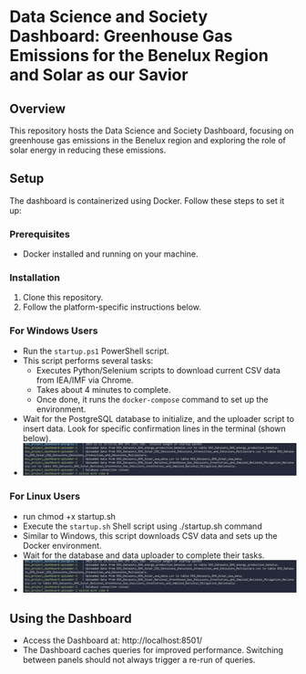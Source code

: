 # Data Science and Society Dashboard: Greenhouse Gas Emissions for the Benelux Region and Solar as our Savior

## Overview

This repository hosts the Data Science and Society Dashboard, focusing on greenhouse gas emissions in the Benelux region and exploring the role of solar energy in reducing these emissions.

## Setup

The dashboard is containerized using Docker. Follow these steps to set it up:

### Prerequisites

- Docker installed and running on your machine.

### Installation

1. Clone this repository.
2. Follow the platform-specific instructions below.

### For Windows Users

- Run the `startup.ps1` PowerShell script.
- This script performs several tasks:
  - Executes Python/Selenium scripts to download current CSV data from IEA/IMF via Chrome.
  - Takes about 4 minutes to complete.
  - Once done, it runs the `docker-compose` command to set up the environment.
- Wait for the PostgreSQL database to initialize, and the uploader script to insert data. Look for specific confirmation lines in the terminal (shown below).
- ![uploader has finished](image.png)

### For Linux Users

- run chmod +x startup.sh
- Execute the `startup.sh` Shell script using ./startup.sh command
- Similar to Windows, this script downloads CSV data and sets up the Docker environment.
- Wait for the database and data uploader to complete their tasks.
- ![uploader has finished](image.png)

## Using the Dashboard

- Access the Dashboard at: http://localhost:8501/
- The Dashboard caches queries for improved performance. Switching between panels should not always trigger a re-run of queries.

